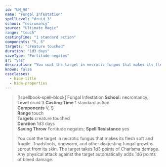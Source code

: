 ```yaml
---
id: "UM_90"
name: "Fungal Infestation"
spellLevel: "druid 3"
school: "necromancy"
source: "Ultimate Magic"
range: "touch"
castingTime: "1 standard action"
components: "V, S"
targets: "creature touched"
duration: "1d3 days"
saveType: "Fortitude negates"
sr: "yes"
description: "You coat the target in necrotic fungus that makes its flesh soft and fragile. Toadstools, ringworm, and other disgusting fungal growths sprout from its skin. The target takes 1d3 points of Charisma damage. Any physical attack against the target automatically adds 1d6 points of bleed damage."
known: false
cssclasses:
  - hide-title
  - hide-properties
---
```


> [!spellbook-spell-block] Fungal Infestation
> **School:** necromancy; **Level** druid 3
> **Casting Time** 1 standard action  
> **Components** V, S  
> **Range** touch  
> **Targets** creature touched  
> **Duration** 1d3 days  
> **Saving Throw** Fortitude negates; **Spell Resistance** yes
> 
> You coat the target in necrotic fungus that makes its flesh soft and fragile. Toadstools, ringworm, and other disgusting fungal growths sprout from its skin. The target takes 1d3 points of Charisma damage. Any physical attack against the target automatically adds 1d6 points of bleed damage.